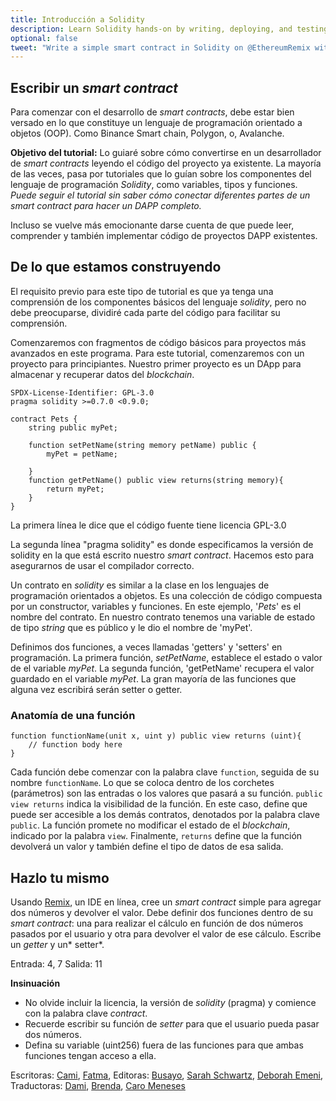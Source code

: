 ```yaml
---
title: Introducción a Solidity
description: Learn Solidity hands-on by writing, deploying, and testing your own simple smart contract in Remix.
optional: false
tweet: "Write a simple smart contract in Solidity on @EthereumRemix with #30DaysofWeb3 @womenbuildweb3 🔗"
---
```


## Escribir un *smart contract*

Para comenzar con el desarrollo de *smart contracts*, debe estar bien versado en lo que constituye un lenguaje de programación orientado a objetos (OOP). Como Binance Smart chain, Polygon, o, Avalanche.

**Objetivo del tutorial:**
Lo guiaré sobre cómo convertirse en un desarrollador de *smart contracts* leyendo el código del proyecto ya existente. La mayoría de las veces, pasa por tutoriales que lo guían sobre los componentes del lenguaje de programación *Solidity*, como variables, tipos y funciones.
*Puede seguir el tutorial sin saber cómo conectar diferentes partes de un *smart contract* para hacer un DAPP completo.*


Incluso se vuelve más emocionante darse cuenta de que puede leer, comprender y también implementar código de proyectos DAPP existentes.

## De lo que estamos construyendo
El requisito previo para este tipo de tutorial es que ya tenga una comprensión de los componentes básicos del lenguaje *solidity*, pero no debe preocuparse, dividiré cada parte del código para facilitar su comprensión.

Comenzaremos con fragmentos de código básicos para proyectos más avanzados en este programa. Para este tutorial, comenzaremos con un proyecto para principiantes. Nuestro primer proyecto es un DApp para almacenar y recuperar datos del *blockchain*.

```solidity
SPDX-License-Identifier: GPL-3.0
pragma solidity >=0.7.0 <0.9.0;

contract Pets {
    string public myPet;

    function setPetName(string memory petName) public {
        myPet = petName;

    }
    function getPetName() public view returns(string memory){
        return myPet;
    }
}
```



La primera línea le dice que el código fuente tiene licencia GPL-3.0

La segunda línea "pragma solidity" es donde especificamos la versión de solidity en la que está escrito nuestro *smart contract*. Hacemos esto para asegurarnos de usar el compilador correcto.

Un contrato en *solidity* es similar a la clase en los lenguajes de programación orientados a objetos. Es una colección de código compuesta por un constructor, variables y funciones. En este ejemplo, '*Pets*' es el nombre del contrato. En nuestro contrato tenemos una variable de estado de tipo *string* que es público y le dio el nombre de 'myPet'.

Definimos dos funciones, a veces llamadas 'getters' y 'setters' en programación. La primera función, *setPetName*, establece el estado o valor de el variable *myPet*. La segunda función, 'getPetName' recupera el valor guardado en el variable *myPet*. La gran mayoría de las funciones que alguna vez escribirá serán setter o getter.

### Anatomía de una función
```solidity
function functionName(unit x, uint y) public view returns (uint){
    // function body here
}
```
Cada función debe comenzar con la palabra clave `function`, seguida de su nombre `functionName`. Lo que se coloca dentro de los corchetes (parámetros) son las entradas o los valores que pasará a su función. `public view returns` indica la visibilidad de la función. En este caso, define que puede ser accesible a los demás contratos, denotados por la palabra clave `public`. La función promete no modificar el estado de el *blockchain*, indicado por la palabra `view`. Finalmente, `returns` define que la función devolverá un valor y también define el tipo de datos de esa salida.

## Hazlo tu mismo

Usando [Remix](https://remix.ethereum.org/#optimize=false&runs=200&evmVersion=null&version=soljson-v0.8.7+commit.e28d00a7.js), un IDE en línea, cree un *smart contract* simple para agregar dos números y devolver el valor. Debe definir dos funciones dentro de su *smart contract*: una para realizar el cálculo en función de dos números pasados por el usuario y otra para devolver el valor de ese cálculo. Escribe un *getter* y un* setter*.

Entrada: 4, 7
Salida: 11

**Insinuación**
- No olvide incluir la licencia, la versión de *solidity* (pragma) y comience con la palabra clave *contract*.
- Recuerde escribir su función de *setter* para que el usuario pueda pasar dos números.
- Defina su variable (uint256) fuera de las funciones para que ambas funciones tengan acceso a ella.

Escritoras: [Cami](https://twitter.com/camiinthisthang), [Fatma](https://twitter.com/fatima39_fatima),
Editoras: [Busayo](https://twitter.com/AmoweO), [Sarah Schwartz](https://twitter.com/schwartzswartz), [Deborah Emeni](https://twitter.com/_emeni_deborah),
Traductoras: [Dami](https://twitter.com/dakitidami), [Brenda](https://twitter.com/engineerbrenda), [Caro Meneses](https://twitter.com/carmedinat)